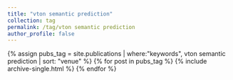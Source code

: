 ```yaml
---
title: "vton semantic prediction"
collection: tag
permalink: /tag/vton semantic prediction
author_profile: false
---
```

{% assign pubs_tag = site.publications | where:"keywords", vton semantic prediction | sort: "venue" %}
{% for post in pubs_tag %}
  {% include archive-single.html %}
{% endfor %}